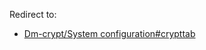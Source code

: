 Redirect to:

*   [Dm-crypt/System configuration#crypttab](/index.php/Dm-crypt/System_configuration#crypttab "Dm-crypt/System configuration")